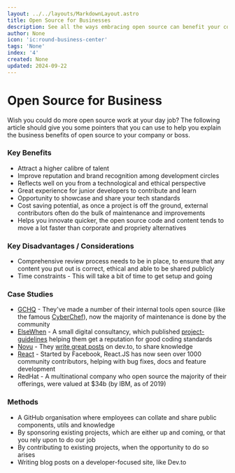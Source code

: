 ```yaml
---
layout: ../../layouts/MarkdownLayout.astro
title: Open Source for Businesses
description: See all the ways embracing open source can benefit your company.
author: None
icon: 'ic:round-business-center'
tags: 'None'
index: '4'
created: None
updated: 2024-09-22
---
```


<!--
  IMPORTANT: Do not edit this file directly!
  It is generated from the /guides directory
-->


# Open Source for Business

Wish you could do more open source work at your day job?
The following article should give you some pointers that you can use to help you explain the business benefits of open source to your company or boss.

### Key Benefits 
- Attract a higher calibre of talent
- Improve reputation and brand recognition among development circles
- Reflects well on you from a technological and ethical perspective
- Great experience for junior developers to contribute and learn
- Opportunity to showcase and share your tech standards
- Cost saving potential, as once a project is off the ground, external contributors often do the bulk of maintenance and improvements
- Helps you innovate quicker, the open source code and content tends to move a lot faster than corporate and propriety alternatives

### Key Disadvantages / Considerations
- Comprehensive review process needs to be in place, to ensure that any content you put out is correct, ethical and able to be shared publicly
- Time constraints - This will take a bit of time to get setup and going

### Case Studies
- [GCHQ](https://github.com/gchq) - They've made a number of their internal tools open source (like the famous [CyberChef](https://github.com/gchq/CyberChef)), now the majority of maintenance is done by the community
- [ElseWhen](https://github.com/elsewhencode/) - A small digital consultancy, which published [project-guidelines](https://github.com/elsewhencode/project-guidelines) helping them get a reputation for good coding standards
- [Novu](https://novu.co/) - They [write great posts](https://dev.to/novu) on dev.to, to share knowledge
- [React](https://github.com/facebook/react) - Started by Facebook, React.JS has now seen over 1000 community contributors, helping with bug fixes, docs and feature development
- RedHat - A multinational company who open source the majority of their offerings, were valued at $34b (by IBM, as of 2019)

### Methods
- A GitHub organisation where employees can collate and share public components, utils and knowledge
- By sponsoring existing projects, which are either up and coming, or that you rely upon to do our job
- By contributing to existing projects, when the opportunity to do so arises
- Writing blog posts on a developer-focused site, like Dev.to



<!--
	Article sourced from https://github.com/bangladeshos/bangladeshos
	Licensed under MIT License, (C) Bangladesh Open Source <info@khulnasoft.com> 2023
	---
	This file was auto-generated at 2024-09-22 19:49:20.103136
	from /home/runner/work/bangladeshos.github.io/bangladeshos.github.io/guides/open-source-for-businesses.md
	using /home/runner/work/bangladeshos.github.io/bangladeshos.github.io/lib/copy_resources_to_site.py
-->
